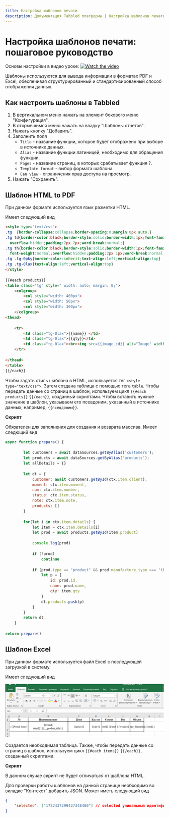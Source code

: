 ```yaml
---
title: Настройка шаблонов печати
description: Документация Tabbled платформы | Настройка шаблонов печати
---
```


# Настройка шаблонов печати: пошаговое руководство

Основы настройки в видео уроке:
[![Watch the video](https://img.youtube.com/vi/ZJwVLulb55A/0.jpg)](https://www.youtube.com/watch?v=ZJwVLulb55A)


Шаблоны используются для вывода информации в форматах PDF и Excel, обеспечивая структурированный и стандартизированный способ отображения данных.

## Как настроить шаблоны в Tabbled
1. В вертикальном меню нажать на элемент бокового меню "Конфигурация".
2. В открывшимся меню нажать на владку "Шаблоны отчетов".
3. Нажать кнопку "Добавить".
4. Заполнить поля
   - `Title` - название функции, которое будет отображено при выборе в источнике данных.
   - `Alias` - название функции латиницей, необходимо для обращения функции.
   - `Pages` - название страниц, в которых срабатывает функция ?.
   - `Template format` - выбор формата шаблона.
   - `Can view` - ограничения прав доступа на просмотр.
5. Нажать "Сохранить".

## Шаблон HTML to PDF
При данном формате используется язык разметки HTML.

Имеет следующий вид
````html
<style type="text/css">
.tg  {border-collapse:collapse;border-spacing:0;margin:0px auto;}
.tg td{border-color:black;border-style:solid;border-width:1px;font-family:Arial, sans-serif;font-size:14px;
  overflow:hidden;padding:2px 2px;word-break:normal;}
.tg th{border-color:black;border-style:solid;border-width:1px;font-family:Arial, sans-serif;font-size:14px;
  font-weight:normal;overflow:hidden;padding:2px 1px;word-break:normal;}
.tg .tg-0pky{border-color:inherit;text-align:left;vertical-align:top}
.tg .tg-0lax{text-align:left;vertical-align:top}
</style>

{{#each products}}
<table class="tg" style=" width: auto; margin: 0;">
    <colgroup>
        <col style="width: 400px">
        <col style="width: 50px">
        <col style="width: 300px">
    </colgroup>
<thead>
    
    <tr>
        <td class="tg-0lax">{{name}} </td>
        <td class="tg-0lax">{{qty}}</td>
        <td class="tg-0lax"><br><img src={{image_id}} alt="Image" width="100" height="100"></td>
    </tr>
    
</thead>
</table>
{{/each}}
````
Чтобы задать стиль шаблона в HTML, используется тег `<style type="text/css">`. Затем создана таблица с помощью тега `table`. Чтобы передать данные со страниц в шаблон, используем цикл `{{#each products}}` `{{/each}}`, созданный скриптами. Чтобы вставить нужное значение в шаблон, указываем его псевдоним, указанный в источнике данных, например, `{{псевдоним}}`.

**Скрипт**

Обязателен для заполнения для создания и возврата массива.
Имеет следющий вид 

````js
async function prepare() {

        let customers = await dataSources.getByAlias('customers');
        let products = await dataSources.getByAlias('products');
        let allDetails = {}
        
        let dt = {
            customer: await customers.getById(ctx.item.client),
            moment: ctx.item.moment,
            num: ctx.item.number,
            status: ctx.item.status,
            note: ctx.item.note,
            products: []
        }
        
        for(let i in ctx.item.details) {
            let item = ctx.item.details[i]
            let prod = await products.getById(item.product)
            
            console.log(prod)
            
            if (!prod)
                continue
            
            if (prod.type == "product" && prod.manufacture_type === 'third_party') {
                let p = {
                    id: prod.id,
                    name: prod.name,
                    qty: item.qty
                }       
                dt.products.push(p)
            }
        }
        return dt
    }

return prepare()
````

## Шаблон Excel
При данном формате используется файл Excel c последующей загрузкой в систему.

Имеет следующий вид

![Шаблон excel](images/excel.jpg)

Создается необходимая таблица. Также, чтобы передать данные со страниц в шаблон, используем цикл `{{#each items}}` `{{/each}}`, созданный скриптами.

**Скрипт**

В данном случае скрипт не будет отличаться от шаблона HTML.


Для проверки работы шаблонов на данной странице необходимо во вкладке "Контекст" добавить JSON.
Может иметь следующий вид

````json
{
    "selected": ["1722437299427348480"] // selected уникальный идентификатор документа в системе.
}
````
